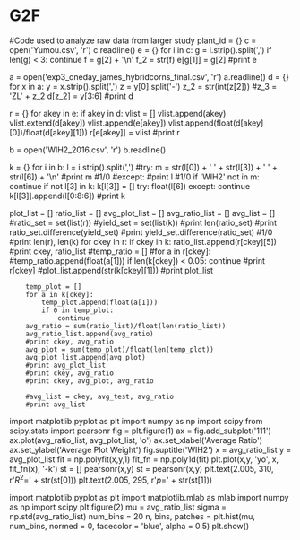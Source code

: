 # G2F
#Code used to analyze raw data from larger study
plant_id = {}
c = open('Yumou.csv', 'r')
c.readline()
e = {}
for i in c:
	g = i.strip().split(',')
	if len(g) < 3:
		continue
	f = g[2] + '\n'
	f_2 = str(f)
	e[g[1]] = g[2]
	#print e

a = open('exp3_oneday_james_hybridcorns_final.csv', 'r')
a.readline()
d = {}
for x in a:
	y = x.strip().split(',')
	z = y[0].split('-')
	z_2 = str(int(z[2]))
	#z_3 = 'ZL' + z_2
	d[z_2] = y[3:6]
	#print d

r = {}
for akey in e:
	if akey in d:
		vlist = []
		vlist.append(akey)
		vlist.extend(d[akey])
		vlist.append(e[akey])
		vlist.append(float(d[akey][0])/float(d[akey][1]))
		r[e[akey]] = vlist
		#print r


b = open('WIH2_2016.csv', 'r')
b.readline()

k = {}
for i in b:
	l = i.strip().split(',')
	#try:
	m = str(l[0]) + ' ' + str(l[3]) + ' ' + str(l[6]) + '\n'
		#print m
		#1/0
	#except:
		#print l
		#1/0
	if 'WIH2' not in m:
		continue
	if not l[3] in k: k[l[3]] = []
	try: 
		float(l[6])
	except:
		continue
	k[l[3]].append(l[0:8:6])
	#print k

plot_list = []
ratio_list = []
avg_plot_list = []
avg_ratio_list = []
avg_list = []
#ratio_set = set(list(r))
#yield_set = set(list(k))
#print len(ratio_set)
#print ratio_set.difference(yield_set)
#print yield_set.difference(ratio_set)
#1/0
#print len(r), len(k)
for ckey in r:
	if ckey in k:
		ratio_list.append(r[ckey][5])
		#print ckey, ratio_list
		#temp_ratio = []
		#for a in r[ckey]:
			#temp_ratio.append(float(a[1]))
		if len(k[ckey]) < 0.05:
			continue
		#print r[ckey]
		#plot_list.append(str(k[ckey][1]))
		#print plot_list

		temp_plot = []
		for a in k[ckey]:
			temp_plot.append(float(a[1]))
			if 0 in temp_plot:
				continue
		avg_ratio = sum(ratio_list)/float(len(ratio_list))
		avg_ratio_list.append(avg_ratio)
		#print ckey, avg_ratio
		avg_plot = sum(temp_plot)/float(len(temp_plot))
		avg_plot_list.append(avg_plot)
		#print avg_plot_list
		#print ckey, avg_ratio
		#print ckey, avg_plot, avg_ratio

		#avg_list = ckey, avg_test, avg_ratio
		#print avg_list


import matplotlib.pyplot as plt
import numpy as np
import scipy
from scipy.stats import pearsonr
fig = plt.figure(1)
ax = fig.add_subplot('111')
ax.plot(avg_ratio_list, avg_plot_list, 'o')
ax.set_xlabel('Average Ratio')
ax.set_ylabel('Average Plot Weight')
fig.suptitle('WIH2')
x = avg_ratio_list
y = avg_plot_list
fit = np.polyfit(x,y,1)
fit_fn = np.poly1d(fit)
plt.plot(x,y, 'yo', x, fit_fn(x), '-k')
st = []
pearsonr(x,y)
st = pearsonr(x,y)
plt.text(2.005, 310, r'$R^2 =$' + str(st[0]))
plt.text(2.005, 295, r'$p =$' + str(st[1]))



import matplotlib.pyplot as plt
import matplotlib.mlab as mlab
import numpy as np
import scipy
plt.figure(2)
mu = avg_ratio_list
sigma = np.std(avg_ratio_list)
num_bins = 20
n, bins, patches = plt.hist(mu, num_bins, normed = 0, facecolor = 'blue', alpha = 0.5)
plt.show()
